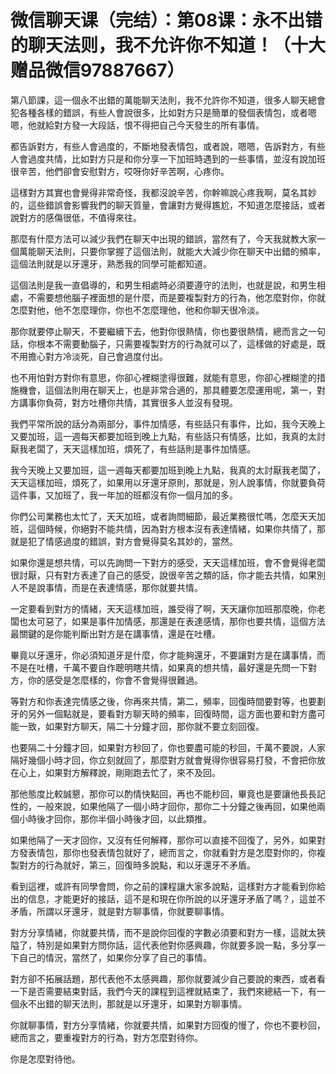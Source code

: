 # 微信聊天课（完结）：第08课：永不出错的聊天法则，我不允许你不知道！（十大赠品微信97887667）

第八節課，這一個永不出錯的萬能聊天法則，我不允許你不知道，很多人聊天總會犯各種各樣的錯誤，有些人會說很多，比如對方只是簡單的發個表情包，或者嗯嗯，他就給對方發一大段話，恨不得把自己今天發生的所有事情。

都告訴對方，有些人會過度的，不斷地發表情包，或者說，嗯嗯，告訴對方，有些人會過度共情，比如對方只是和你分享一下加班時遇到的一些事情，並沒有說加班很辛苦，他們卻會安慰對方，哎呀你好辛苦啊，心疼你。

這樣對方其實也會覺得非常奇怪，我都沒說辛苦，你幹嘛說心疼我啊，莫名其妙的，這些錯誤會影響我們的聊天質量，會讓對方覺得尷尬，不知道怎麼接話，或者說對方的感傷很低，不值得來往。

那麼有什麼方法可以減少我們在聊天中出現的錯誤，當然有了，今天我就教大家一個萬能聊天法則，只要你掌握了這個法則，就能大大減少你在聊天中出錯的頻率，這個法則就是以牙還牙，熟悉我的同學可能都知道。

這個法則是我一直倡導的，和男生相處時必須要遵守的法則，也就是說，和男生相處，不需要想他腦子裡面想的是什麼，而是要複製對方的行為，他怎麼對你，你就怎麼對他，他不怎麼理你，你也不怎麼理他，他和你聊天很冷淡。

那你就要停止聊天，不要繼續下去，他對你很熱情，你也要很熱情，總而言之一句話，你根本不需要動腦子，只需要複製對方的行為就可以了，這樣做的好處是，既不用擔心對方冷淡死，自己會過度付出。

也不用怕對方對你有意思，你卻心裡糊塗得很難，就能有意思，你卻心裡糊塗的措施機會，這個法則用在聊天上，也是非常合適的，那具體要怎麼運用呢，第一，對方講事你負荷，對方吐槽你共情，其實很多人並沒有發現。

我們平常所說的話分為兩部分，事件加情感，有些話只有事件，比如，我今天晚上又要加班，這一週每天都要加班到晚上九點，有些話只有情感，比如，我真的太討厭我老闆了，天天這樣加班，煩死了，有些話則是事件加情感。

我今天晚上又要加班，這一週每天都要加班到晚上九點，我真的太討厭我老闆了，天天這樣加班，煩死了，如果用以牙還牙原則，那就是，別人說事情，你就要負荷這件事，又加班了，我一年加的班都沒有你一個月加的多。

你們公司業務也太忙了，天天加班，或者詢問細節，最近業務很忙嗎，怎麼天天加班，這個時候，你絕對不能共情，因為對方根本沒有表達情緒，如果你共情了，那就是犯了情感過度的錯誤，對方會覺得莫名其妙的，當然。

如果你還是想共情，可以先詢問一下對方的感受，天天這樣加班，會不會覺得老闆很討厭，只有對方表達了自己的感受，說很辛苦之類的話，你才能去共情，如果別人不是說事情，而是在表達情感，那你就要共情。

一定要看到對方的情緒，天天這樣加班，誰受得了啊，天天讓你加班那麼晚，你老闆也太可惡了，如果是事件加情感，那還是在表達感情，那你也要共情，這個方法最關鍵的是你能判斷出對方是在講事情，還是在吐槽。

畢竟以牙還牙，你必須知道牙是什麼，你才能夠還牙，不要讓對方是在講事情，而不是在吐槽，千萬不要自作聰明瞎共情，如果真的想共情，最好還是先問一下對方，你的感受是怎麼樣的，你會不會覺得很難過。

等對方和你表達完情感之後，你再來共情，第二，頻率，回復時間要對等，也要劃牙的另外一個點就是，要看對方聊天時的頻率，回復時間，這方面也要和對方盡可能一致，如果對方聊天，隔二十分鐘才回，那你就不要立刻回復。

也要隔二十分鐘才回，如果對方秒回了，你也要盡可能的秒回，千萬不要說，人家隔好幾個小時才回，你立刻就回了，那麼對方就會覺得你很容易打發，不會把你放在心上，如果對方解釋說，剛剛跑去忙了，來不及回。

那他態度比較誠懇，那你可以酌情快點回，再也不能秒回，畢竟也是要讓他長長記性的，一般來說，如果他隔了一個小時才回你，那你二十分鐘之後再回，如果他兩個小時後才回你，那你半個小時後才回，以此類推。

如果他隔了一天才回你，又沒有任何解釋，那你可以直接不回復了，另外，如果對方發表情包，那你也發表情包就好了，總而言之，你就看對方是怎麼對你的，你複製對方的行為就好，第三，回復時多說點，和以牙還牙不矛盾。

看到這裡，或許有同學會問，你之前的課程讓大家多說點，這樣對方才能看到你給出的信息，才能更好的接話，這不是和現在你所說的以牙還牙矛盾了嗎？，這並不矛盾，所謂以牙還牙，就是對方聊事情，你就要聊事情。

對方分享情緒，你就要共情，而不是說你回復的字數必須要和對方一樣，這就太狹隘了，特別是如果對方問你話，這代表他對你感興趣，你就要多說一點，多分享一下自己的情況，當然了，如果你分享了自己的事情。

對方卻不拓展話題，那代表他不太感興趣，那你就要減少自己要說的東西，或者看一下是否需要結束對話，我們今天的課程到這裡就結束了，我們來總結一下，有一個永不出錯的聊天法則，那就是以牙還牙，如果對方聊事情。

你就聊事情，對方分享情緒，你就要共情，如果對方回復的慢了，你也不要秒回，總而言之，要重複對方的行為，對方怎麼對待你。

你是怎麼對待他。